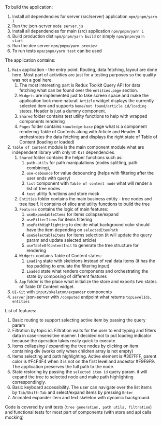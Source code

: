 To build the application:

1. Install all dependencies for server (src/server) application `npm/pnpm/yarn i`
2. Run the json-server `node server.js`
3. Install all dependencies for main (src) application `npm/pnpm/yarn i`
4. Build production dist `npm/pnpm/yarn build` or simply `npm/pnpm/yarn start`
5. Run the dev server `npm/pnpm/yarn preview`
6. To run tests `npm/pnpm/yarn test` can be used

The application contains:

1. `Main` application - the entry point. Routing, data fetching, layout are done here. Most part of activities are just for a testing purposes so the quality was not a goal here.
   1. The most interesting part is Redux Toolkit Query API for data fetching what can be found over the `entities.page` section.
   2. `Widgets` are implemented just to take screen space and make the application look more natural. `Article` widget displays the currently selected item and supports `home/not found/article id/loading` states. Header is just a dummy component.
   3. `Shared` folder contains test utility functions to help with wrapped components rendering
   4. `Pages` folder contains `knowledge-base` page what is a component rendering Table of Contents along with Article and Header. It orchestrates the data fetching and displays the right state of Table of Content (loading or loaded)
2. `Table of Content` module is the main component module what are independent library with only `UI-Kit` dependencies.
   1. `Shared` folder contains the helper functions such as:
      1.  `path-utils` for path manipulations (nodes splitting, path combining),
      2.  `use-debounce` for value debouncing (helps with filtering after the user ends with query)
      3.  `list` component with `Table of content node` what will render a list of tree nodes
      4.  `test` utility functions and store mock
   2. `Entities` folder contains the main business entity - tree nodes and tree itself. It contains of slice and utility functions to build the tree
   3. `Features` contains the logic of main features:
      1. `useExpandableItems` for items collapse/expand
      2. `useFilterItems` for items filtering
      3. `usePathHighlighting` to decide what background color should have the item depending on `selectedItemPath`
      4. `useSelectableItems` for items selection (it will update the query param and update selected article)
      5. `useTableOfContentInit` to generate the tree structure for rendering
   4. `Widgets` contains Table of Content states:
      1. `Loading` state with skeletons instead of real data items (it has the top padding to emulate the filtering input)
      2. `Loaded` state what renders components and orchestrating the state by composing of different features
   5. `App` folder is the place what initialize the store and exports two states of Table Of Content widget.
3. `UI-Kit` with `input/skeleton/expander` components
4. `server` json-server with `/computed` endpoint what returns `topLevelIds, entities`

List of features:

1. Basic routing to support selecting active item by passing the query param
2. Filtration by topic id. Filtration waits for the user to end typing and filters data in case-insensitive manner. I decided not to put loading indicator because the operation takes really quick to execute
3. Items collapsing / expanding the tree nodes by clicking on item containing div (works only when children array is not empty)
4. Items selecting and path highlighting. Active element is #307FFF, parent color is #F4F4F4 when it is not on the first level and ancestor #F9F9F9. The application preserves the full path to the node.
5. State restoring by passing the `selected item id` query param. it will expand the tree to selected node and make path highlighting correspondingly.
6. Basic keyboard accessibility. The user can navigate over the list items by `Tab/Shift-Tab` and select/expand items by pressing `Enter`
7. Animated expander item and text skeleton with dynamic background.

Code is covered by unit tests (`tree generation, path utils, filtration`) and functional tests for most part of components (with store and api calls mocking)
